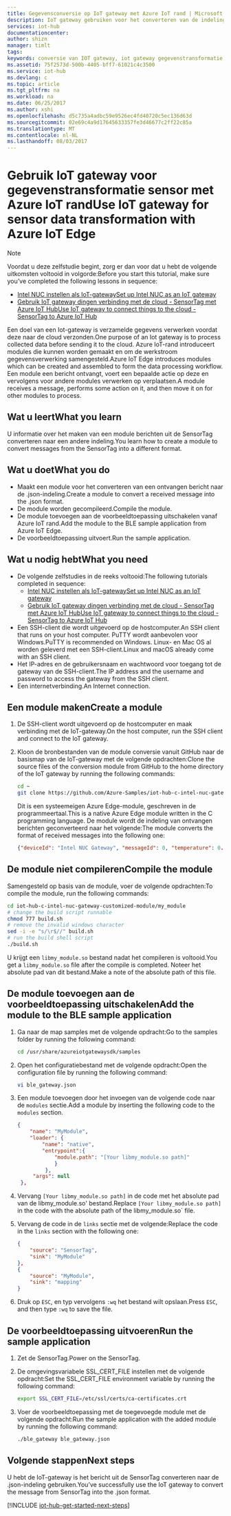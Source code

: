 ```yaml
---
title: Gegevensconversie op IoT gateway met Azure IoT rand | Microsoft Docs
description: IoT gateway gebruiken voor het converteren van de indeling van sensorgegevens via een aangepaste module vanaf Azure IoT rand.
services: iot-hub
documentationcenter: 
author: shizn
manager: timlt
tags: 
keywords: conversie van IOT gateway, iot gateway gegevenstransformatie
ms.assetid: 75f2573d-500b-4405-bff7-61021c4c3500
ms.service: iot-hub
ms.devlang: c
ms.topic: article
ms.tgt_pltfrm: na
ms.workload: na
ms.date: 06/25/2017
ms.author: xshi
ms.openlocfilehash: d5c735a4adbc59e9526ec4fd40720c5ec136d63d
ms.sourcegitcommit: 02e69c4a9d17645633357fe3d46677c2ff22c85a
ms.translationtype: MT
ms.contentlocale: nl-NL
ms.lasthandoff: 08/03/2017
---
```

# <a name="use-iot-gateway-for-sensor-data-transformation-with-azure-iot-edge"></a><span data-ttu-id="6c2ff-104">Gebruik IoT gateway voor gegevenstransformatie sensor met Azure IoT rand</span><span class="sxs-lookup"><span data-stu-id="6c2ff-104">Use IoT gateway for sensor data transformation with Azure IoT Edge</span></span>

> [!NOTE]
> <span data-ttu-id="6c2ff-105">Voordat u deze zelfstudie begint, zorg er dan voor dat u hebt de volgende uitkomsten voltooid in volgorde:</span><span class="sxs-lookup"><span data-stu-id="6c2ff-105">Before you start this tutorial, make sure you’ve completed the following lessons in sequence:</span></span>
> * [<span data-ttu-id="6c2ff-106">Intel NUC instellen als IoT-gateway</span><span class="sxs-lookup"><span data-stu-id="6c2ff-106">Set up Intel NUC as an IoT gateway</span></span>](iot-hub-gateway-kit-c-lesson1-set-up-nuc.md)
> * [<span data-ttu-id="6c2ff-107">Gebruik IoT gateway dingen verbinding met de cloud - SensorTag met Azure IoT Hub</span><span class="sxs-lookup"><span data-stu-id="6c2ff-107">Use IoT gateway to connect things to the cloud - SensorTag to Azure IoT Hub</span></span>](iot-hub-gateway-kit-c-iot-gateway-connect-device-to-cloud.md)

<span data-ttu-id="6c2ff-108">Een doel van een Iot-gateway is verzamelde gegevens verwerken voordat deze naar de cloud verzonden.</span><span class="sxs-lookup"><span data-stu-id="6c2ff-108">One purpose of an Iot gateway is to process collected data before sending it to the cloud.</span></span> <span data-ttu-id="6c2ff-109">Azure IoT-rand introduceert modules die kunnen worden gemaakt en om de werkstroom gegevensverwerking samengesteld.</span><span class="sxs-lookup"><span data-stu-id="6c2ff-109">Azure IoT Edge introduces modules which can be created and assembled to form the data processing workflow.</span></span> <span data-ttu-id="6c2ff-110">Een module een bericht ontvangt, voert een bepaalde actie op deze en vervolgens voor andere modules verwerken op verplaatsen.</span><span class="sxs-lookup"><span data-stu-id="6c2ff-110">A module receives a message, performs some action on it, and then move it on for other modules to process.</span></span>

## <a name="what-you-learn"></a><span data-ttu-id="6c2ff-111">Wat u leert</span><span class="sxs-lookup"><span data-stu-id="6c2ff-111">What you learn</span></span>

<span data-ttu-id="6c2ff-112">U informatie over het maken van een module berichten uit de SensorTag converteren naar een andere indeling.</span><span class="sxs-lookup"><span data-stu-id="6c2ff-112">You learn how to create a module to convert messages from the SensorTag into a different format.</span></span>

## <a name="what-you-do"></a><span data-ttu-id="6c2ff-113">Wat u doet</span><span class="sxs-lookup"><span data-stu-id="6c2ff-113">What you do</span></span>

* <span data-ttu-id="6c2ff-114">Maakt een module voor het converteren van een ontvangen bericht naar de .json-indeling.</span><span class="sxs-lookup"><span data-stu-id="6c2ff-114">Create a module to convert a received message into the .json format.</span></span>
* <span data-ttu-id="6c2ff-115">De module worden gecompileerd.</span><span class="sxs-lookup"><span data-stu-id="6c2ff-115">Compile the module.</span></span>
* <span data-ttu-id="6c2ff-116">De module toevoegen aan de voorbeeldtoepassing uitschakelen vanaf Azure IoT rand.</span><span class="sxs-lookup"><span data-stu-id="6c2ff-116">Add the module to the BLE sample application from Azure IoT Edge.</span></span>
* <span data-ttu-id="6c2ff-117">De voorbeeldtoepassing uitvoert.</span><span class="sxs-lookup"><span data-stu-id="6c2ff-117">Run the sample application.</span></span>

## <a name="what-you-need"></a><span data-ttu-id="6c2ff-118">Wat u nodig hebt</span><span class="sxs-lookup"><span data-stu-id="6c2ff-118">What you need</span></span>

* <span data-ttu-id="6c2ff-119">De volgende zelfstudies in de reeks voltooid:</span><span class="sxs-lookup"><span data-stu-id="6c2ff-119">The following tutorials completed in sequence:</span></span>
  * [<span data-ttu-id="6c2ff-120">Intel NUC instellen als IoT-gateway</span><span class="sxs-lookup"><span data-stu-id="6c2ff-120">Set up Intel NUC as an IoT gateway</span></span>](iot-hub-gateway-kit-c-lesson1-set-up-nuc.md)
  * [<span data-ttu-id="6c2ff-121">Gebruik IoT gateway dingen verbinding met de cloud - SensorTag met Azure IoT Hub</span><span class="sxs-lookup"><span data-stu-id="6c2ff-121">Use IoT gateway to connect things to the cloud - SensorTag to Azure IoT Hub</span></span>](iot-hub-gateway-kit-c-iot-gateway-connect-device-to-cloud.md)
* <span data-ttu-id="6c2ff-122">Een SSH-client die wordt uitgevoerd op de hostcomputer.</span><span class="sxs-lookup"><span data-stu-id="6c2ff-122">An SSH client that runs on your host computer.</span></span> <span data-ttu-id="6c2ff-123">PuTTY wordt aanbevolen voor Windows.</span><span class="sxs-lookup"><span data-stu-id="6c2ff-123">PuTTY is recommended on Windows.</span></span> <span data-ttu-id="6c2ff-124">Linux- en Mac OS al worden geleverd met een SSH-client.</span><span class="sxs-lookup"><span data-stu-id="6c2ff-124">Linux and macOS already come with an SSH client.</span></span>
* <span data-ttu-id="6c2ff-125">Het IP-adres en de gebruikersnaam en wachtwoord voor toegang tot de gateway van de SSH-client.</span><span class="sxs-lookup"><span data-stu-id="6c2ff-125">The IP address and the username and password to access the gateway from the SSH client.</span></span>
* <span data-ttu-id="6c2ff-126">Een internetverbinding.</span><span class="sxs-lookup"><span data-stu-id="6c2ff-126">An Internet connection.</span></span>

## <a name="create-a-module"></a><span data-ttu-id="6c2ff-127">Een module maken</span><span class="sxs-lookup"><span data-stu-id="6c2ff-127">Create a module</span></span>

1. <span data-ttu-id="6c2ff-128">De SSH-client wordt uitgevoerd op de hostcomputer en maak verbinding met de IoT-gateway.</span><span class="sxs-lookup"><span data-stu-id="6c2ff-128">On the host computer, run the SSH client and connect to the IoT gateway.</span></span>
1. <span data-ttu-id="6c2ff-129">Kloon de bronbestanden van de module conversie vanuit GitHub naar de basismap van de IoT-gateway met de volgende opdrachten:</span><span class="sxs-lookup"><span data-stu-id="6c2ff-129">Clone the source files of the conversion module from GitHub to the home directory of the IoT gateway by running the following commands:</span></span>

   ```bash
   cd ~
   git clone https://github.com/Azure-Samples/iot-hub-c-intel-nuc-gateway-customized-module.git
   ```

   <span data-ttu-id="6c2ff-130">Dit is een systeemeigen Azure Edge-module, geschreven in de programmeertaal.</span><span class="sxs-lookup"><span data-stu-id="6c2ff-130">This is a native Azure Edge module written in the C programming language.</span></span> <span data-ttu-id="6c2ff-131">De module wordt de indeling van ontvangen berichten geconverteerd naar het volgende:</span><span class="sxs-lookup"><span data-stu-id="6c2ff-131">The module converts the format of received messages into the following one:</span></span>

   ```json
   {"deviceId": "Intel NUC Gateway", "messageId": 0, "temperature": 0.0}
   ```

## <a name="compile-the-module"></a><span data-ttu-id="6c2ff-132">De module niet compileren</span><span class="sxs-lookup"><span data-stu-id="6c2ff-132">Compile the module</span></span>

<span data-ttu-id="6c2ff-133">Samengesteld op basis van de module, voer de volgende opdrachten:</span><span class="sxs-lookup"><span data-stu-id="6c2ff-133">To compile the module, run the following commands:</span></span>

```bash
cd iot-hub-c-intel-nuc-gateway-customized-module/my_module
# change the build script runnable
chmod 777 build.sh
# remove the invalid windows character
sed -i -e "s/\r$//" build.sh
# run the build shell script
./build.sh
```

<span data-ttu-id="6c2ff-134">U krijgt een `libmy_module.so` bestand nadat het compileren is voltooid.</span><span class="sxs-lookup"><span data-stu-id="6c2ff-134">You get a `libmy_module.so` file after the compile is completed.</span></span> <span data-ttu-id="6c2ff-135">Noteer het absolute pad van dit bestand.</span><span class="sxs-lookup"><span data-stu-id="6c2ff-135">Make a note of the absolute path of this file.</span></span>

## <a name="add-the-module-to-the-ble-sample-application"></a><span data-ttu-id="6c2ff-136">De module toevoegen aan de voorbeeldtoepassing uitschakelen</span><span class="sxs-lookup"><span data-stu-id="6c2ff-136">Add the module to the BLE sample application</span></span>

1. <span data-ttu-id="6c2ff-137">Ga naar de map samples met de volgende opdracht:</span><span class="sxs-lookup"><span data-stu-id="6c2ff-137">Go to the samples folder by running the following command:</span></span>

   ```bash
   cd /usr/share/azureiotgatewaysdk/samples
   ```

1. <span data-ttu-id="6c2ff-138">Open het configuratiebestand met de volgende opdracht:</span><span class="sxs-lookup"><span data-stu-id="6c2ff-138">Open the configuration file by running the following command:</span></span>

   ```bash
   vi ble_gateway.json
   ```

1. <span data-ttu-id="6c2ff-139">Een module toevoegen door het invoegen van de volgende code naar de `modules` sectie.</span><span class="sxs-lookup"><span data-stu-id="6c2ff-139">Add a module by inserting the following code to the `modules` section.</span></span>

   ```json
   {
       "name": "MyModule",
       "loader": {
           "name": "native",
           "entrypoint":{
               "module.path": "[Your libmy_module.so path]"
               }
            },
        "args": null
    },
    ```

1. <span data-ttu-id="6c2ff-140">Vervang `[Your libmy_module.so path]` in de code met het absolute pad van de libmy_module.so' bestand.</span><span class="sxs-lookup"><span data-stu-id="6c2ff-140">Replace `[Your libmy_module.so path]` in the code with the absolute path of the libmy_module.so\` file.</span></span>
1. <span data-ttu-id="6c2ff-141">Vervang de code in de `links` sectie met de volgende:</span><span class="sxs-lookup"><span data-stu-id="6c2ff-141">Replace the code in the `links` section with the following one:</span></span>

   ```json
   {
       "source": "SensorTag",
       "sink": "MyModule"
   },
   {
       "source": "MyModule",
       "sink": "mapping"
   }
   ```

1. <span data-ttu-id="6c2ff-142">Druk op `ESC`, en typ vervolgens `:wq` het bestand wilt opslaan.</span><span class="sxs-lookup"><span data-stu-id="6c2ff-142">Press `ESC`, and then type `:wq` to save the file.</span></span>

## <a name="run-the-sample-application"></a><span data-ttu-id="6c2ff-143">De voorbeeldtoepassing uitvoeren</span><span class="sxs-lookup"><span data-stu-id="6c2ff-143">Run the sample application</span></span>

1. <span data-ttu-id="6c2ff-144">Zet de SensorTag.</span><span class="sxs-lookup"><span data-stu-id="6c2ff-144">Power on the SensorTag.</span></span>
1. <span data-ttu-id="6c2ff-145">De omgevingsvariabele SSL_CERT_FILE instellen met de volgende opdracht:</span><span class="sxs-lookup"><span data-stu-id="6c2ff-145">Set the SSL_CERT_FILE environment variable by running the following command:</span></span>

   ```bash
   export SSL_CERT_FILE=/etc/ssl/certs/ca-certificates.crt
   ```

1. <span data-ttu-id="6c2ff-146">Voer de voorbeeldtoepassing met de toegevoegde module met de volgende opdracht:</span><span class="sxs-lookup"><span data-stu-id="6c2ff-146">Run the sample application with the added module by running the following command:</span></span>

   ```bash
   ./ble_gateway ble_gateway.json
   ```

## <a name="next-steps"></a><span data-ttu-id="6c2ff-147">Volgende stappen</span><span class="sxs-lookup"><span data-stu-id="6c2ff-147">Next steps</span></span>

<span data-ttu-id="6c2ff-148">U hebt de IoT-gateway is het bericht uit de SensorTag converteren naar de .json-indeling gebruiken.</span><span class="sxs-lookup"><span data-stu-id="6c2ff-148">You’ve successfully use the IoT gateway to convert the message from SensorTag into the .json format.</span></span>

[!INCLUDE [iot-hub-get-started-next-steps](../../includes/iot-hub-get-started-next-steps.md)]
